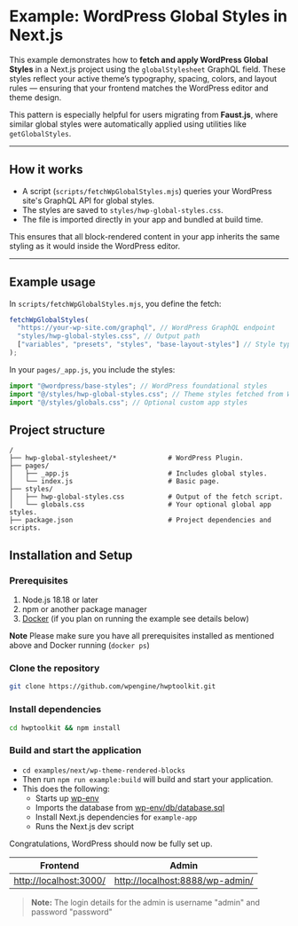 # Example: WordPress Global Styles in Next.js

This example demonstrates how to **fetch and apply WordPress Global Styles** in a Next.js project using the `globalStylesheet` GraphQL field. These styles reflect your active theme’s typography, spacing, colors, and layout rules — ensuring that your frontend matches the WordPress editor and theme design.

This pattern is especially helpful for users migrating from **Faust.js**, where similar global styles were automatically applied using utilities like `getGlobalStyles`.

---

## How it works

- A script (`scripts/fetchWpGlobalStyles.mjs`) queries your WordPress site's GraphQL API for global styles.
- The styles are saved to `styles/hwp-global-styles.css`.
- The file is imported directly in your app and bundled at build time.

This ensures that all block-rendered content in your app inherits the same styling as it would inside the WordPress editor.

---

## Example usage

In `scripts/fetchWpGlobalStyles.mjs`, you define the fetch:

```js
fetchWpGlobalStyles(
  "https://your-wp-site.com/graphql", // WordPress GraphQL endpoint
  "styles/hwp-global-styles.css", // Output path
  ["variables", "presets", "styles", "base-layout-styles"] // Style types to include
);
```

In your `pages/_app.js`, you include the styles:

```javascript
import "@wordpress/base-styles"; // WordPress foundational styles
import "@/styles/hwp-global-styles.css"; // Theme styles fetched from WP
import "@/styles/globals.css"; // Optional custom app styles
```

## Project structure

```
/
├── hwp-global-stylesheet/*             # WordPress Plugin.
├── pages/
│   ├── _app.js                         # Includes global styles.
│   └── index.js                        # Basic page.
├── styles/
│   ├── hwp-global-styles.css           # Output of the fetch script.
│   └── globals.css                     # Your optional global app styles.
├── package.json                        # Project dependencies and scripts.
```

## Installation and Setup

### Prerequisites

1. Node.js 18.18 or later
2. npm or another package manager
3. [Docker](https://www.docker.com/) (if you plan on running the example see details below)

**Note** Please make sure you have all prerequisites installed as mentioned above and Docker running (`docker ps`)

### Clone the repository

```bash
git clone https://github.com/wpengine/hwptoolkit.git
```

### Install dependencies

```bash
cd hwptoolkit && npm install
```

### Build and start the application

- `cd examples/next/wp-theme-rendered-blocks`
- Then run `npm run example:build` will build and start your application.
- This does the following:
  - Starts up [wp-env](https://developer.wordpress.org/block-editor/getting-started/devenv/get-started-with-wp-env/)
  - Imports the database from [wp-env/db/database.sql](wp-env/db/database.sql)
  - Install Next.js dependencies for `example-app`
  - Runs the Next.js dev script

Congratulations, WordPress should now be fully set up.

| Frontend                                         | Admin                                                              |
| ------------------------------------------------ | ------------------------------------------------------------------ |
| [http://localhost:3000/](http://localhost:3000/) | [http://localhost:8888/wp-admin/](http://localhost:8888/wp-admin/) |

> **Note:** The login details for the admin is username "admin" and password "password"
